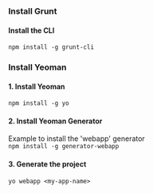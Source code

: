 
### Install Grunt
#### Install the CLI
`npm install -g grunt-cli`


### Install Yeoman
#### 1. Install Yeoman
`npm install -g yo`
#### 2. Install Yeoman Generator
Example to install the 'webapp' generator   
`npm install -g generator-webapp`
#### 3. Generate the project
`yo webapp <my-app-name>`
